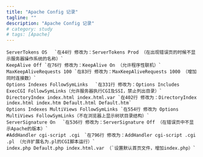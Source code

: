 ```yaml
---
title: "Apache Config 记录"
tagline: ""
description: "Apache Config 记录"
# category: study
# tags: [Apache]
---
```



	ServerTokens OS　 `在44行 修改为：ServerTokens Prod （在出现错误页的时候不显示服务器操作系统的名称）`
	KeepAlive Off `在76行 修改为：KeepAlive On （允许程序性联机）`
	MaxKeepAliveRequests 100 `在83行 修改为：MaxKeepAliveRequests 1000 （增加同时连接数）`
	Options Indexes FollowSymLinks　 `在331行 修改为：Options Includes ExecCGI FollowSymLinks（允许服务器执行CGI及SSI，禁止列出目录）`
	DirectoryIndex index.html index.html.var `在402行 修改为：DirectoryIndex index.html index.htm Default.html Default.htm`
	Options Indexes MultiViews FollowSymLinks `在554行 修改为 Options MultiViews FollowSymLinks（不在浏览器上显示树状目录结构）`
	ServerSignature On　 `在536行 修改为：ServerSignature Off （在错误页中不显示Apache的版本）`
	#AddHandler cgi-script .cgi　`在796行 修改为：AddHandler cgi-script .cgi .pl （允许扩展名为.pl的CGI脚本运行）`
	index.php Default.php index.html.var （`设置默认首页文件，增加index.php）`
